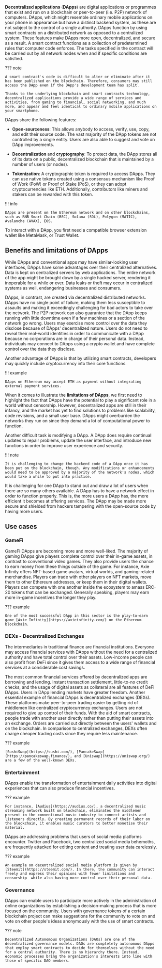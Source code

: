 **Decentralized applications** (**DApps**) are digital applications or programmes that exist and run on a blockchain or peer-to-peer (i.e. P2P) network of computers. DApps, which might resemble ordinary mobile applications on your phone in appearance but have a distinct backend system, as these are not subject to the control of a single authority. DApps function by using smart contracts on a distributed network as opposed to a centralized system. These features make DApps more open, decentralized, and secure as a result. A smart contract functions as a collection of predetermined rules that computer code enforces. The tasks specified in the contract will be carried out by all network nodes when and if specific conditions are satisfied. 

??? note

    A smart contract's code is difficult to alter or eliminate after it has been published on the blockchain. Therefore, consumers may still access the DApp even if the DApp's development team has split.

    Thanks to the underlying blockchain and smart contracts technology, decentralized applications provide a wide range of services and activities, from gaming to financial, social networking, and much more, and appear and feel identical to ordinary mobile applications on your smartphone. 

DApps share the following features:

* **Open-sourceness**: This allows anybody to access, verify, use, copy, and edit their source code. The vast majority of the DApp tokens are not controlled by a single entity. Users are also able to suggest and vote on DApp improvements.

* **Decentralization** and **cryptography**: To protect data, the DApp stores all of its data on a public, decentralized blockchain that is maintained by a number of users (or nodes).
 
* **Tokenization**: A cryptographic token is required to access DApps. They can use native tokens created using a consensus mechanism like Proof of Work (PoW) or Proof of Stake (PoS), or they can adopt cryptocurrencies like ETH. Additionally, contributors like miners and stakers can be rewarded with this token.

!!! info

    DApps are present on the Ethereum network and on other blockchains, such as BNB Smart Chain (BSC), Solana (SOL), Polygon (MATIC), Avalanche (AVAX), EOS.

To interact with a DApp, you first need a compatible browser extension wallet like MetaMask, or Trust Wallet.

## Benefits and limitations of DApps

While DApps and conventional apps may have similar-looking user interfaces, DApps have some advantages over their centralized alternatives. Data is kept on centralized servers by web applications. The entire network of the app might be brought down by a single hacked server, rendering it inoperable for a while or ever. Data leaks or theft may occur in centralized systems as well, endangering businesses and consumers.

DApps, in contrast, are created via decentralized distributed networks. DApps have no single point of failure, making them less susceptible to assaults and making it exceedingly challenging for bad actors to take over the network. The P2P network can also guarantee that the DApp keeps running with little downtime even if a few machines or a section of the network go wrong. Users may exercise more control over the data they disclose because of DApps' decentralized nature. Users do not need to reveal their real-world identities in order to communicate with a DApp because no corporations are in charge of their personal data. Instead, individuals may connect to DApps using a crypto wallet and have complete control over the data they disclose.

Another advantage of DApps is that by utilizing smart contracts, developers may quickly include cryptocurrency into their core functions. 

!!! example

    DApps on Ethereum may accept ETH as payment without integrating external payment services.

When it comes to illustrate the **limitations of DApps**, we first need to highlight the fact that DApps have the potential to play a significant role in a world without censorship. However, decentralized apps are still in their infancy, and the market has yet to find solutions to problems like scalability, code revisions, and a small user base. DApps might overburden the networks they run on since they demand a lot of computational power to function. 

Another difficult task is modifying a DApp. A DApp does require continual updates to repair problems, update the user interface, and introduce new functions in order to improve user experience and security. 

!!! note

    It is challenging to change the backend code of a DApp once it has been put on the blockchain, though. Any modifications or enhancements would need to be approved by a majority of the network's nodes, which would take a while to put into practise.

It is challenging for one DApp to stand out and draw a lot of users when there are so many others available. A DApp has to have a network effect in order to function properly. This is, the more users a DApp has, the more efficient it becomes at offering services. The DApp may be made more secure and shielded from hackers tampering with the open-source code by having more users.

## Use cases

### GameFi

GameFi DApps are becoming more and more well-liked. The majority of gaming DApps give players complete control over their in-game assets, in contrast to conventional video games. They also provide users the chance to earn money from these things outside of the game. For instance, Axie Infinity offers NFT-based game avatars, virtual worlds, and gaming-related merchandise. Players can trade with other players on NFT markets, move them to other Ethereum addresses, or keep them in their digital wallets. Players can compete with one another inside the ecosystem to amass ERC-20 tokens that can be exchanged. Generally speaking, players may earn more in-game incentives the longer they play.

??? example

    One of the most successful DApp in this sector is the play-to-earn game [Axie Infinity](https://axieinfinity.com/) on the Ethereum blockchain.

### DEXs - Decentralized Exchanges

The intermediaries in traditional finance are financial institutions. Everyone may access financial services with DApps without the need for a centralized authority and have total control over their assets. Low-income people can also profit from DeFi since it gives them access to a wide range of financial services at a considerable cost savings.

The most common financial services offered by decentralized apps are borrowing and lending. Instant transaction settlement, little-to-no credit checks, and the usage of digital assets as collateral are all features of DeFi DApps. Users in DApp lending markets have greater freedom. Another essential example of financial DApps is decentralized exchanges (DEXs). These platforms make peer-to-peer trading easier by getting rid of middlemen like centralized cryptocurrency exchanges. Users are not required to give up control of their funds. With the aid of smart contracts, people trade with another user directly rather than putting their assets into an exchange. Orders are carried out directly between the users' wallets and on the blockchain. In comparison to centralized exchanges, DEXs often charge cheaper trading costs since they require less maintenance. 

??? example

    [SushiSwap](https://sushi.com/), [PancakeSwap](https://pancakeswap.finance/), and [Uniswap](https://uniswap.org/) are a few of the well-known DEXs.

### Entertainment

DApps enable the transformation of entertainment daily activities into digital experiences that can also produce financial incentives. 

??? example

    For instance, [Audius](https://audius.co/), a decentralized music streaming network built on blockchain, eliminates the middlemen present in the conventional music industry to connect artists and listeners directly. By creating permanent records of their labor on the blockchain, it enables music curators to better monetise their material. 

DApps are addressing problems that users of social media platforms encounter. Twitter and Facebook, two centralized social media behemoths, are frequently attacked for editing content and treating user data carelessly. 

??? example

    An example on decentralized social media platform is given by [Steemit](https://steemit.com/). In there, the community can interact freely and express their opinions with fewer limitations and censorship  while also having more control over their personal data.

### Governance

DApps can enable users to participate more actively in the administration of online organizations by establishing a decision-making process that is more focused on the community. Users with governance tokens of a certain blockchain project can make suggestions for the community to vote on and vote on other people's ideas anonymously with the use of smart contracts. 

??? note
    
    Decentralized Autonomous Organizations (DAOs) are one of the decentralized governance models. DAOs are completely autonomous DApps that employ smart contracts to decide for themselves without the need for a central authority. There is no hierarchy there. Instead, economic processes bring the organization's interests into line with those of specific DAO members. 
